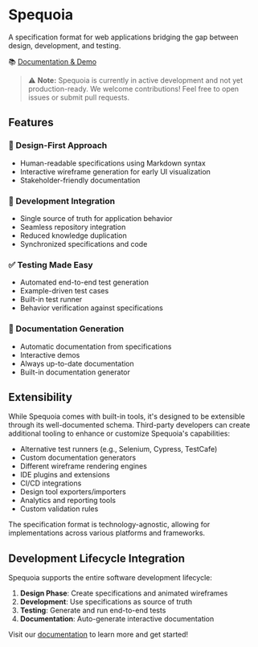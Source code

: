 # Spequoia

A specification format for web applications bridging the gap between design, development, and testing.

📚 [Documentation & Demo](https://spequoia.github.io/spequoia/)

> ⚠️ **Note:** Spequoia is currently in active development and not yet production-ready. We welcome contributions! Feel free to open issues or submit pull requests.

## Features

### 🎨 Design-First Approach

- Human-readable specifications using Markdown syntax
- Interactive wireframe generation for early UI visualization
- Stakeholder-friendly documentation

### 🔄 Development Integration

- Single source of truth for application behavior
- Seamless repository integration
- Reduced knowledge duplication
- Synchronized specifications and code

### ✅ Testing Made Easy

- Automated end-to-end test generation
- Example-driven test cases
- Built-in test runner
- Behavior verification against specifications

### 📖 Documentation Generation

- Automatic documentation from specifications
- Interactive demos
- Always up-to-date documentation
- Built-in documentation generator

## Extensibility

While Spequoia comes with built-in tools, it's designed to be extensible through its well-documented schema. Third-party developers can create additional tooling to enhance or customize Spequoia's capabilities:

- Alternative test runners (e.g., Selenium, Cypress, TestCafe)
- Custom documentation generators
- Different wireframe rendering engines
- IDE plugins and extensions
- CI/CD integrations
- Design tool exporters/importers
- Analytics and reporting tools
- Custom validation rules

The specification format is technology-agnostic, allowing for implementations across various platforms and frameworks.

## Development Lifecycle Integration

Spequoia supports the entire software development lifecycle:

1. **Design Phase**: Create specifications and animated wireframes
2. **Development**: Use specifications as source of truth
3. **Testing**: Generate and run end-to-end tests
4. **Documentation**: Auto-generate interactive documentation

Visit our [documentation](https://spequoia.github.io/spequoia/) to learn more and get started!
